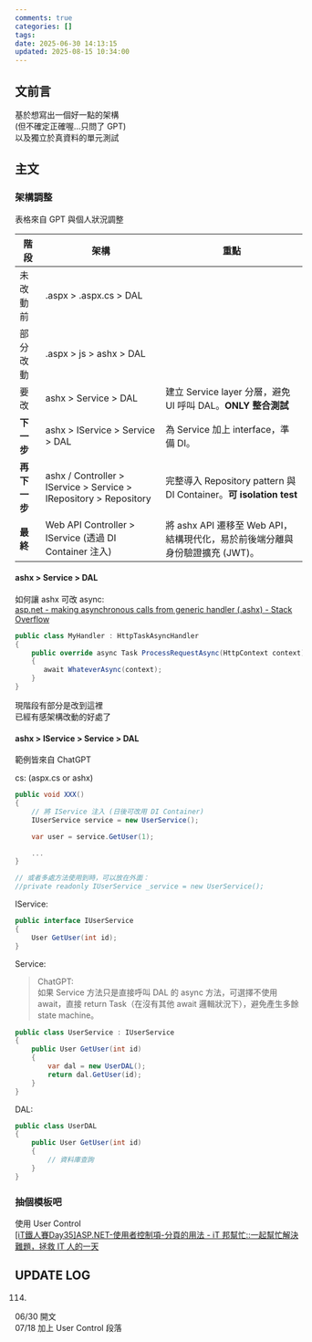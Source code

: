 ```yaml
---
comments: true
categories: []
tags:
date: 2025-06-30 14:13:15
updated: 2025-08-15 10:34:00
---
```

## 文前言

基於想寫出一個好一點的架構  
(但不確定正確喔...只問了 GPT)  
以及獨立於真資料的單元測試

<!-- more -->

## 主文

### 架構調整

表格來自 GPT 與個人狀況調整

| 階段       | 架構                                                                | 重點                                                          |
| -------- | ----------------------------------------------------------------- | ----------------------------------------------------------- |
| 未改動前     | .aspx > .aspx.cs > DAL                                            |                                                             |
| 部分改動     | .aspx > js > ashx > DAL                                           |                                                             |
| 要改       | ashx > Service > DAL                                              | 建立 Service layer 分層，避免 UI 呼叫 DAL。**ONLY 整合測試**              |
| **下一步**  | ashx > IService > Service > DAL                                   | 為 Service 加上 interface，準備 DI。                               |
| **再下一步** | ashx / Controller > IService > Service > IRepository > Repository | 完整導入 Repository pattern 與 DI Container。**可 isolation test** |
| **最終**   | Web API Controller > IService (透過 DI Container 注入)                | 將 ashx API 遷移至 Web API，結構現代化，易於前後端分離與身份驗證擴充 (JWT)。          |

#### ashx > Service > DAL

如何讓 ashx 可改 async:  
[asp.net - making asynchronous calls from generic handler (.ashx) - Stack Overflow](https://stackoverflow.com/questions/8299194/making-asynchronous-calls-from-generic-handler-ashx)
```cs
public class MyHandler : HttpTaskAsyncHandler 
{
    public override async Task ProcessRequestAsync(HttpContext context) 
    {
       await WhateverAsync(context);
    }
}
```

現階段有部分是改到這裡  
已經有感架構改動的好處了



#### ashx > IService > Service > DAL

範例皆來自 ChatGPT

cs: (aspx.cs or ashx)

```cs
public void XXX()
{
	// 將 IService 注入 (日後可改用 DI Container)
	IUserService service = new UserService();

	var user = service.GetUser(1);

	...
}

// 或者多處方法使用到時，可以放在外面：
//private readonly IUserService _service = new UserService();
```

IService:

```cs
public interface IUserService
{
    User GetUser(int id);
}
```

Service:

> ChatGPT:  
> 如果 Service 方法只是直接呼叫 DAL 的 async 方法，可選擇不使用 await，直接 return Task（在沒有其他 await 邏輯狀況下），避免產生多餘 state machine。

```cs
public class UserService : IUserService
{
    public User GetUser(int id)
    {
        var dal = new UserDAL();
        return dal.GetUser(id);
    }
}
```

DAL:

```cs
public class UserDAL
{
    public User GetUser(int id)
    {
        // 資料庫查詢
    }
}
```


### 抽個模板吧

使用 User Control  
[[iT鐵人賽Day35]ASP.NET-使用者控制項-分頁的用法 - iT 邦幫忙::一起幫忙解決難題，拯救 IT 人的一天](https://ithelp.ithome.com.tw/articles/10225633)




## UPDATE LOG

114.

06/30 開文  
07/18 加上 User Control 段落